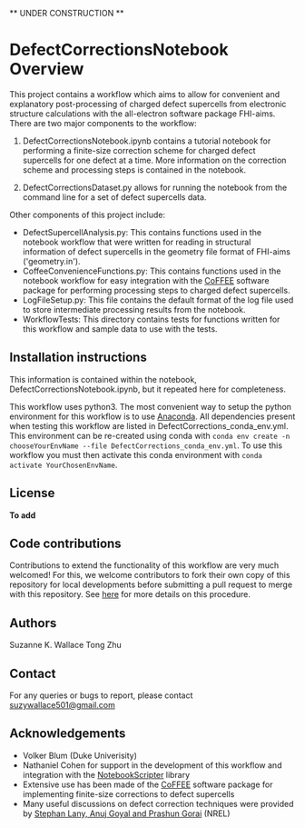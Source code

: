 ** UNDER CONSTRUCTION **

# DefectCorrectionsNotebook Overview

This project contains a workflow which aims to allow for convenient and explanatory post-processing of charged defect supercells from electronic structure calculations with the all-electron software package FHI-aims. There are two major components to the workflow:

1. DefectCorrectionsNotebook.ipynb contains a tutorial notebook for performing a finite-size correction scheme for charged defect supercells for one defect at a time. More information on the correction scheme and processing steps is contained in the notebook. 

2. DefectCorrectionsDataset.py allows for running the notebook from the command line for a set of defect supercells data.

Other components of this project include:
- DefectSupercellAnalysis.py: This contains functions used in the notebook workflow that were  written for reading in structural information of defect supercells in the geometry file format of FHI-aims ('geometry.in').
- CoffeeConvenienceFunctions.py: This contains functions used in the notebook workflow for easy integration with the [CoFFEE](https://www.sciencedirect.com/science/article/pii/S0010465518300158) software package for performing processing steps to charged defect supercells.
- LogFileSetup.py: This file contains the default format of the log file used to store intermediate processing results from the notebook.
- WorkflowTests: This directory contains tests for functions written for this workflow and sample data to use with the tests.

## Installation instructions 
This information is contained within the notebook, DefectCorrectionsNotebook.ipynb, but it repeated here for completeness.

This workflow uses python3. The most convenient way to setup the python environment for this workflow is to use [Anaconda](https://www.anaconda.com/distribution/). All dependencies present when testing this workflow are listed in DefectCorrections_conda_env.yml. This environment can be re-created using conda with `conda env create -n chooseYourEnvName --file DefectCorrections_conda_env.yml`. To use this workflow you must then activate this conda environment with `conda activate YourChosenEnvName`.

## License
**To add**

## Code contributions
Contributions to extend the functionality of this workflow are very much welcomed! For this, we welcome contributors to fork their own copy of this repository for local developments before submitting a pull request to merge with this repository. See [here](https://guides.github.com/activities/forking/) for more details on this procedure.

## Authors
Suzanne K. Wallace
Tong Zhu

## Contact
For any queries or bugs to report, please contact suzywallace501@gmail.com

## Acknowledgements
- Volker Blum (Duke Univerisity)
- Nathaniel Cohen for support in the development of this workflow and integration with the [NotebookScripter](https://github.com/breathe/NotebookScripter) library
- Extensive use has been made of the [CoFFEE](https://www.sciencedirect.com/science/article/pii/S0010465518300158) software package for implementing finite-size corrections to defect supercells
- Many useful discussions on defect correction techniques were provided by [Stephan Lany, Anuj Goyal and Prashun Gorai](https://github.com/pylada/pylada-defects) (NREL)

